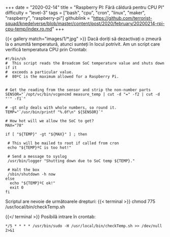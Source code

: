 +++
date = "2020-02-14"
title = "Raspberry PI: Fără căldură pentru CPU PI"
difficulty = "level-3"
tags = ["bash", "cpu", "cron", "linux", "maker", "raspberry", "raspberry-pi"]
githublink = "https://github.com/terrorist-squad/knedelverse/blob/master/content/post/2020/february/20200214-rpi-cpu-temp/index.ro.md"
+++

{{< gallery match="images/1/*.jpg" >}}
Dacă doriți să dezactivați o zmeură la o anumită temperatură, atunci sunteți în locul potrivit. Am un script care verifică temperatura CPU prin Crontab:
```
#!/bin/sh
#  This script reads the Broadcom SoC temperature value and shuts down if it
#  exceeds a particular value.
#  80ºC is the maximum allowed for a Raspberry Pi.


# Get the reading from the sensor and strip the non-number parts
SENSOR="`/opt/vc/bin/vcgencmd measure_temp | cut -d "=" -f2 | cut -d "'" -f1`"

# -gt only deals with whole numbers, so round it.
TEMP="`/usr/bin/printf "%.0f\n" ${SENSOR}`"

# How hot will we allow the SoC to get?
MAX="78"

if [ "${TEMP}" -gt "${MAX}" ] ; then

 # This will be mailed to root if called from cron
 echo "${TEMP}ºC is too hot!"

 # Send a message to syslog
 /usr/bin/logger "Shutting down due to SoC temp ${TEMP}."

 # Halt the box
 /sbin/shutdown -h now
else
  echo "${TEMP}ºC ok!"
  exit 0
fi

```
Scriptul are nevoie de următoarele drepturi:
{{< terminal >}}
chmod 775 /usr/local/bin/checkTemp.sh

{{</ terminal >}}
Posibilă intrare în crontab:
```
*/5 * * * * /usr/bin/sudo -H /usr/local/bin/checkTemp.sh >> /dev/null 2>&1

```